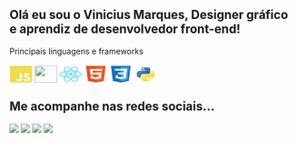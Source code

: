 ## Olá eu sou o Vinicius Marques, Designer gráfico e aprendiz de desenvolvedor front-end!

<div style="display: inline_block">
Principais linguagens e frameworks
  <br />
  <br />
  <img align="center" height="30" width="40" src="https://raw.githubusercontent.com/devicons/devicon/master/icons/javascript/javascript-plain.svg">
  <img align="center" height="30" width="40" src="https://upload.wikimedia.org/wikipedia/commons/thumb/b/b2/Bootstrap_logo.svg/1280px-Bootstrap_logo.svg.png">
  <img align="center" height="30" width="40" src="https://raw.githubusercontent.com/devicons/devicon/master/icons/react/react-original.svg">
  <img align="center" height="30" width="40" src="https://raw.githubusercontent.com/devicons/devicon/master/icons/html5/html5-original.svg">
  <img align="center" height="30" width="40" src="https://raw.githubusercontent.com/devicons/devicon/master/icons/css3/css3-original.svg">
  <img align="center" height="30" width="40" src="https://raw.githubusercontent.com/devicons/devicon/master/icons/python/python-original.svg">
</div>

## Me acompanhe nas redes sociais...
 
<div> 
  <a href="https://instagram.com/m.arkes" target="_blank"><img src="https://img.shields.io/badge/-Instagram-%23E4405F?style=for-the-badge&logo=instagram&logoColor=white" target="_blank"></a>
  <a href="https://www.behance.net/viniciusmmarques" target="_blank"><img src="https://img.shields.io/badge/-Behance-000000?style=for-the-badge&logo=behance&logoColor=white" target="_blank"></a>
  <a href = "mailto:vinicius.messias.marques@gmail.com"><img src="https://img.shields.io/badge/-Gmail-FF0000?style=for-the-badge&logo=gmail&logoColor=white" target="_blank"></a>
  <a href="[https://www.linkedin.com/in/](https://www.linkedin.com/in/vinicius-messias-marques-78b32460/)" target="_blank"><img src="https://img.shields.io/badge/-LinkedIn-%230077B5?style=for-the-badge&logo=linkedin&logoColor=white" target="_blank"></a> 
 
</div>
